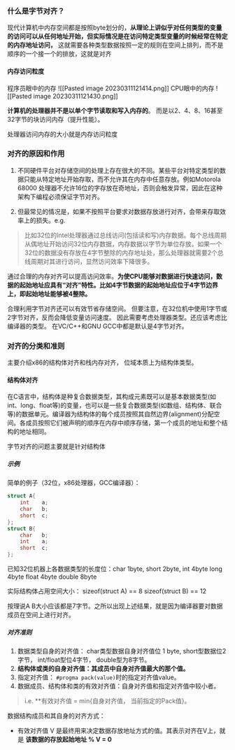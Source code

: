 ### 什么是字节对齐？
现代计算机中内存空间都是按照byte划分的，**从理论上讲似乎对任何类型的变量的访问可以从任何地址开始，但实际情况是在访问特定类型变量的时候经常在特定的内存地址访问，** 这就需要各种类型数据按照一定的规则在空间上排列，而不是顺序的一个接一个的排放，这就是对齐

#### 内存访问粒度

程序员眼中的内存
![[Pasted image 20230311121414.png]]
CPU眼中的内存
![[Pasted image 20230311121430.png]]

**计算机的处理器并不是以单个字节读取和写入内存的**。 而是以2、4、8、16甚至32字节的块访问内存（提升性能）。 

处理器访问内存的大小就是内存访问粒度

### 对齐的原因和作用
1. 不同硬件平台对存储空间的处理上存在很大的不同。某些平台对特定类型的数据只能从特定地址开始存取，而不允许其在内存中任意存放。例如Motorola 68000 处理器不允许16位的字存放在奇地址，否则会触发异常，因此在这种架构下编程必须保证字节对齐。

2. 但最常见的情况是，如果不按照平台要求对数据存放进行对齐，会带来存取效率上的损失。e.g.
>比如32位的Intel处理器通过总线访问(包括读和写)内存数据。每个总线周期从偶地址开始访问32位内存数据，内存数据以字节为单位存放。如果一个32位的数据没有存放在4字节整除的内存地址处，那么处理器就需要2个总线周期对其进行访问，显然访问效率下降很多。

通过合理的内存对齐可以提高访问效率。**为使CPU能够对数据进行快速访问，数据的起始地址应具有“对齐”特性。比如4字节数据的起始地址应位于4字节边界上，即起始地址能够被4整除。** 

合理利用字节对齐还可以有效节省存储空间。 但要注意，在32位机中使用1字节或2字节对齐，反而会降低变量访问速度。 因此需要考虑处理器类型。还应该考虑比编译器的类型。
在VC/C++和GNU GCC中都是默认是4字节对齐。

### 对齐的分类和准则
主要介绍x86的结构体对齐和栈内存对齐， 位域本质上为结构体类型。

#### 结构体对齐
在C语言中，结构体是种复合数据类型，其构成元素既可以是基本数据类型(如int、long、float等)的变量，也可以是一些复合数据类型(如数组、结构体、联合等)的数据单元。编译器为结构体的每个成员按照其自然边界(alignment)分配空间。各成员按照它们被声明的顺序在内存中顺序存储，第一个成员的地址和整个结构的地址相同。

字节对齐的问题主要就是针对结构体

##### 示例
简单的例子（32位，x86处理器，GCC编译器）：
```c
struct A{
    int    a;
    char   b;
    short  c;
};
struct B{
    char   b;
    int    a;
    short  c;
};
```

已知32位机器上各数据类型的长度位：char 1byte, short 2byte, int 4byte
long 4byte float 4byte double 8byte

实际结构体占用空间大小：
sizeof(struct A) == 8
sizeof(struct B) == 12

按理说A B大小应该都是7字节。之所以出现上述结果，就是因为编译器要对数据成员在空间上进行对齐。

##### 对齐准则
1. 数据类型自身的对齐值： char类型数据自身对齐值位 1 byte, short型数据位2字节， int/float型位4字节， double型为8字节。
2. **结构体或类的自身对齐值：其成员中自身对齐值最大的那个值。**
3. 指定对齐值： `#progma pack(value)`时的指定对齐值value。
4. 数据成员、结构体和类的有效对齐值：自身对齐值和指定对齐值中较小者。
>i.e. **有效对齐值 = min{自身对齐值， 当前指定的Pack值}。

数据结构成员和其自身的对齐方式：

- 有效对齐值 V 是最终用来决定数据存放地址方式的值。其表示对齐在V上，就是 **该数据的存放起始地址 % V = 0**



